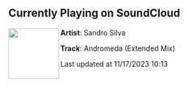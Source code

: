 ## Currently Playing on SoundCloud

[<img align="left" width="100" src="https://i1.sndcdn.com/artworks-aAKOVHw0RkhL-0-t500x500.jpg">](https://soundcloud.com/djsandrosilva/andromeda-extended-mix)

**Artist**: Sandro Silva 

**Track**: Andromeda (Extended Mix)

Last updated at 11/17/2023 10:13
